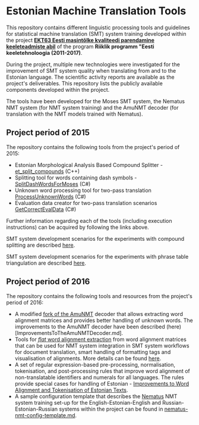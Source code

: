# Estonian Machine Translation Tools

This repository contains different linguistic processing tools and guidelines for statistical machine translation (SMT) system training developed within the project **[EKT63 Eesti masintõlke kvaliteedi parendamine keeleteadmiste abil](https://www.keeletehnoloogia.ee/en/projects-2011-2017/linguistic-knowledge-in-estonian-machine-translation/linguistic-knowledge-in-estonian-machine-translation?set_language=en)** of the program **Riiklik programm "Eesti keeletehnoloogia (2011-2017)**.

During the project, multiple new technologies were investigated for the improvement of SMT system quality when translating from and to the Estonian language. The scientific activity reports are available as the project's deliverables. This repository lists the publicly available components developed within the project.

The tools have been developed for the Moses SMT system, the Nematus NMT system (for NMT system training) and the AmuNMT decoder (for translation with the NMT models trained with Nematus).

## Project period of 2015

The repository contains the following tools from the project's period of 2015:

- Estonian Morphological Analysis Based Compound Splitter - [et_split_compounds](CompoundSplitter) (C++)
- Splitting tool for words containing dash symbols - [SplitDashWordsForMoses](CompoundWordProcessingTools) (C#)
- Unknown word processing tool for two-pass translation [ProcessUnknownWords](CompoundWordProcessingTools) (C#)
- Evaluation data creator for two-pass translation scenarios [GetCorrectEvalData](CompoundWordProcessingTools) (C#)

Further information regarding each of the tools (including execution instructions) can be acquired by following the links above.

SMT system development scenarios for the experiments with compound splitting are described [here](CompoundSplittingScenarios.md).

SMT system development scenarios for the experiments with phrase table triangulation are described [here](PhraseTableTriangulationScenarios.md).

## Project period of 2016

The repository contains the following tools and resources from the project's period of 2016:

- A modified [fork of the AmuNMT](https://github.com/tilde-nlp/amunmt) decoder that allows extracting word alignment matrices and provides better handling of unknown words. The improvements to the AmuNMT decoder have been described (here)[ImprovementsToTheAmuNMTDecoder.md].
- Tools for [_flat_ word alignment extraction](https://github.com/tilde-nlp/neural-machine-translation-tools) from word alignment matrices that can be used for NMT system integration in SMT system workflows for document translation, smart handling of formatting tags and visualisation of alignments. More details can be found [here](WordAlignmentExtraction.md).
- A set of regular expression-based pre-processing, normalisation, tokenisation, and post-processing rules that improve word alignment of non-translatable identifiers and numerals for all languages. The rules provide special cases for handling of Estonian - [Improvements to Word Alignment and Tokenisation of Estonian Texts](EstonianTokenisationImprovements.md).
- A sample configuration template that describes the [Nematus](https://github.com/rsennrich/nematus) NMT system training set-up for the English-Estonian-English and Russian-Estonian-Russian systems within the project can be found in [nematus-nmt-config-template.md](nematus-nmt-config-template.md).

